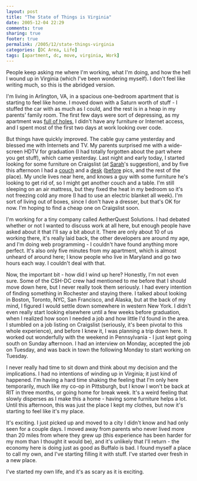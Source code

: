 ```yaml
---
layout: post
title: "The State of Things is Virginia"
date: 2005-12-04 22:29
comments: true
sharing: true
footer: true
permalink: /2005/12/state-things-virginia
categories: [DC Area, Life]
tags: [apartment, dc, move, virginia, Work]
---
```

People keep asking me where I'm working, what I'm doing, and how the hell I wound up in Virginia (which I've been wondering myself).  I don't feel like writing much, so this is the abridged version.

I'm living in Arlington, VA, in a spacious one-bedroom apartment that is starting to feel like home.  I moved down with a Saturn worth of stuff - I stuffed the car with as much as I could, and the rest is in a heap in my parents' family room.  The first few days were sort of depressing, as my apartment was <a href="/2005/12/lennox-club-or-im-virginian-now">full of holes</a>, I didn't have any furniture or Internet access, and I spent most of the first two days at work looking over code.

But things have quickly improved.  The cable guy came yesterday and blessed me with Internets and TV.  My parents surprised me with a wide-screen HDTV for graduation (I had totally forgotten about the part where you get stuff), which came yesterday.  Last night and early today, I started looking for some furniture on Craigslist (at <a href="http://www.sarahfriedlander.com/">Sarah</a>'s suggestion), and by five this afternoon I had a <a href="http://www.flickr.com/photos/brockli/70281484/in/set-1512443/">couch</a> and a <a href="http://www.flickr.com/photos/brockli/70281514/in/set-1512443/">desk</a> (<a href="http://www.flickr.com/photos/brockli/sets/1510740/">before</a>  pics, and the rest of the place).  My uncle lives near here, and knows a guy with some furniture he's looking to get rid of, so I might get another couch and a table.  I'm still sleeping on an air mattress, but they fixed the heat in my bedroom so it's not freezing cold any more (I had to use an electric blanket all week).  I'm sort of living out of boxes, since I don't have a dresser, but that's OK for now.  I'm hoping to find a cheap one on Craigslist soon.

I'm working for a tiny company called AetherQuest Solutions.  I had debated whether or not I wanted to discuss work at all here, but enough people have asked about it that I'll say a bit about it.  There are only about 10 of us working there, it's really laid back, the other developers are around my age, and I'm doing web programming - I couldn't have found anything more perfect.  It's also only five minutes from my apartment, which is almost unheard of around here; I know people who live in Maryland and go two hours each way.  I couldn't deal with that.

Now, the important bit - how did I wind up here?  Honestly, I'm not even sure.  Some of the CSH-DC crew had mentioned to me before that I should move down here, but I never really took them seriously.  I had every intention of finding something in Rochester and staying there.  I talked about looking in Boston, Toronto, NYC, San Francisco, and Alaska, but at the back of my mind, I figured I would settle down somewhere in western New York.  I didn't even really start looking elsewhere until a few weeks before graduation, when I realized how soon I needed a job and how little I'd found in the area.  I stumbled on a job listing on Craigslist (seriously, it's been pivotal to this whole experience), and before I knew it, I was planning a trip down here.  It worked out wonderfully with the weekend in Pennsylvania - I just kept going south on Sunday afternoon.  I had an interview on Monday, accepted the job on Tuesday, and was back in town the following Monday to start working on Tuesday.

I never really had time to sit down and think about my decision and the implications.  I had no intentions of winding up in Virginia; it just kind of happened.  I'm having a hard time shaking the feeling that I'm only here temporarily, much like my co-op in Pittsburgh, but I know I won't be back at RIT in three months, or going home for break week.  It's a weird feeling that slowly disperses as I make this a home - having some furniture helps a lot.  Until this afternoon, this was just the place I kept my clothes, but now it's starting to feel like it's my place.

It's exciting.  I just picked up and moved to a city I didn't know and had only seen for a couple days.  I moved away from parents who never lived more than 20 miles from where they grew up (this experience has been harder for my mom than I thought it would be), and it's unlikely that I'll return - the economy here is doing just as good as Buffalo is bad.  I found myself a place to call my own, and I've starting filling it with stuff.  I've started over fresh in a new place.

I've started my own life, and it's as scary as it is exciting.
